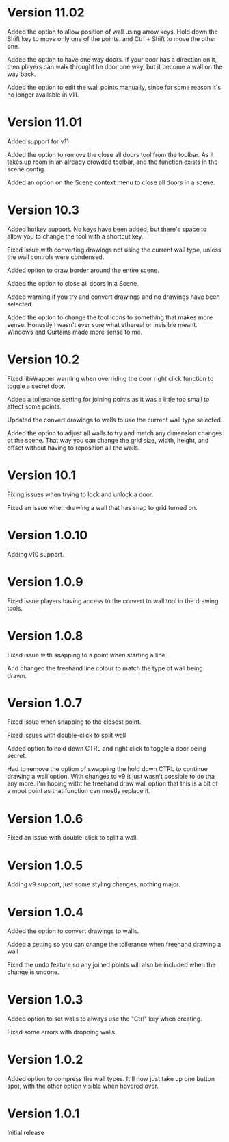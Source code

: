 # Version 11.02

Added the option to allow position of wall using arrow keys.  Hold down the Shift key to move only one of the points, and Ctrl + Shift to move the other one.

Added the option to have one way doors.  If your door has a direction on it, then players can walk throught he door one way, but it become a wall on the way back.

Added the option to edit the wall points manually, since for some reason it's no longer available in v11.

# Version 11.01

Added support for v11

Added the option to remove the close all doors tool from the toolbar.  As it takes up room in an already crowded toolbar, and the function exists in the scene config.

Added an option on the Scene context menu to close all doors in a scene.

# Version 10.3

Added hotkey support.  No keys have been added, but there's space to allow you to change the tool with a shortcut key.

Fixed issue with converting drawings not using the current wall type, unless the wall controls were condensed.

Added option to draw border around the entire scene.

Added the option to close all doors in a Scene.

Added warning if you try and convert drawings and no drawings have been selected.

Added the option to change the tool icons to something that makes more sense.  Honestly I wasn't ever sure what ethereal or invisible meant.  Windows and Curtains made more sense to me.

# Version 10.2

Fixed libWrapper warning when overriding the door right click function to toggle a secret door.

Added a tollerance setting for joining points as it was a little too small to affect some points.

Updated the convert drawings to walls to use the current wall type selected.

Added the option to adjust all walls to try and match any dimension changes ot the scene.  That way you can change the grid size, width, height, and offset without having to reposition all the walls.

# Version 10.1

Fixing issues when trying to lock and unlock a door.

Fixed an issue when drawing a wall that has snap to grid turned on.

# Version 1.0.10

Adding v10 support.

# Version 1.0.9

Fixed issue players having access to the convert to wall tool in the drawing tools.

# Version 1.0.8

Fixed issue with snapping to a point when starting a line

And changed the freehand line colour to match the type of wall being drawn.

# Version 1.0.7

Fixed issue when snapping to the closest point.

Fixed issues with double-click to split wall

Added option to hold down CTRL and right click to toggle a door being secret.

Had to remove the option of swapping the hold down CTRL to continue drawing a wall option.  With changes to v9 it just wasn't possible to do tha any more.  I'm hoping witht he freehand draw wall option that this is a bit of a moot point as that function can mostly replace it.

# Version 1.0.6

Fixed an issue with double-click to split a wall.

# Version 1.0.5

Adding v9 support, just some styling changes, nothing major.

# Version 1.0.4

Added the option to convert drawings to walls.

Added a setting so you can change the tollerance when freehand drawing a wall

Fixed the undo feature so any joined points will also be included when the change is undone.

# Version 1.0.3

Added option to set walls to always use the "Ctrl" key when creating.

Fixed some errors with dropping walls.

# Version 1.0.2

Added option to compress the wall types.  It'll now just take up one button spot, with the other option visible when hovered over.

# Version 1.0.1
Initial release
